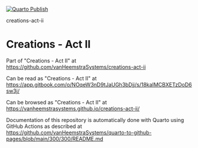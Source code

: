 [![Quarto Publish](https://github.com/vanHeemstraSystems/creations-act-ii/actions/workflows/publish.yml/badge.svg)](https://github.com/vanHeemstraSystems/creations-act-ii/actions/workflows/publish.yml)

creations-act-ii
# Creations - Act II

Part of "Creations - Act II" at https://github.com/vanHeemstraSystems/creations-act-ii

Can be read as "Creations - Act II" at https://app.gitbook.com/o/NOqeW3nD9tJaUGh3bDjj/s/18kaIMCBXETzDoD6sw3j/

Can be browsed as "Creations - Act II" at https://vanheemstrasystems.github.io/creations-act-ii/

Documentation of this repository is automatically done with Quarto using GitHub Actions as described at https://github.com/vanHeemstraSystems/quarto-to-github-pages/blob/main/300/300/README.md
